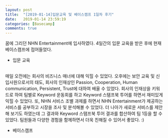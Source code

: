```yaml
---
layout: post
title:  "[2019-01-14]입문교육 및 베이스캠프 1일차 후기"
date:   2019-01-14 23:59:19
categories: [Basecamp]
comments: true
---
```


꿈에 그리던 NHN Entertainment에 입사하였다. 4일간의 입문 교육을 받은 후에 현재 베이스캠프에 접어들었다. 

* 입문 교육
<br>
매일 오전에는 회사의 비즈니스 매너에 대해 익힐 수 있었다. 오후에는 보안 교육 및 신입사원으로서의 태도, 회사의 인재상인 Passion, Cooperation, Human communication, Persistent, Trust에 대하여 배울 수 있었다. 회사의 인재상을 키워드로 하여 팀별로 Keyword 운동회를 하고 Keyword 스탬프북 투어를 하면서 재미있게 익힐 수 있었다. 또, NHN 서비스 조별 과제를 하면서 NHN Entertainment가 제공하는 서비스를 공부하고 시장을 조사 및 분석해볼 수 있었다. 더 나아가 새로운 서비스를 제안해 보기도 하였는데 그 결과와 Keyword 스탬프북 투어 결과를 합산하여 팀 1등을 할 수 있었다. 팀원들과 다양한 경험을 함께하면서 더욱 친해질 수 있어서 좋았다. :)

* 베이스캠프
<br>

<!--more-->

